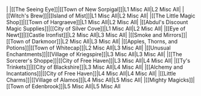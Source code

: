 |
|[[The Seeing Eye]]|[[Town of New Sorpigal]]|L1 Misc All|L2 Misc All|
|[[Witch's Brew]]|[[Island of Mist]]|L1 Misc All|L2 Misc All|
|[[The Little Magic Shop]]|[[Town of Hargraeve]]|L1 Misc All|L2 Misc All|
|[[Abdul's Discount Magic Supplies]]|[[City of Silver Cove]]|L1 Misc All|L2 Misc All|
|[[Eye of Newt]]|[[Castle Ironfist]]|L2 Misc All|L3 Misc All|
|[[Smoke and Mirrors]]|[[Town of Darkmoor]]|L2 Misc All|L3 Misc All|
|[[Apples, Thorns, and Potions]]|[[Town of Whitecap]]|L2 Misc All|L3 Misc All|
|[[Unusual Enchantments]]|[[Village of Kriegspire]]|L3 Misc All|L3 Misc All|
|[[The Sorcerer's Shoppe]]|[[City of Free Haven]]|L3 Misc All|L4 Misc All|
|[[Ty's Trinkets]]|[[City of Blackshire]]|L3 Misc All|L4 Misc All|
|[[Alchemy and Incantations]]|[[City of Free Haven]]|L4 Misc All|L4 Misc All|
|[[Little Charms]]|[[Village of Alamos]]|L4 Misc All|L5 Misc All|
|[[Mighty Magicks]]|[[Town of Edenbrook]]|L5 Misc All|L5 Misc All

